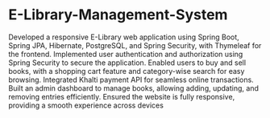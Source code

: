 # E-Library-Management-System
Developed a responsive E-Library web application using Spring Boot, Spring JPA, Hibernate, PostgreSQL, and Spring Security, with Thymeleaf for the frontend.
Implemented user authentication and authorization using Spring Security to secure the application.
Enabled users to buy and sell books, with a shopping cart feature and category-wise search for easy browsing.
Integrated Khalti payment API for seamless online transactions.
Built an admin dashboard to manage books, allowing adding, updating, and removing entries efficiently.
Ensured the website is fully responsive, providing a smooth experience across devices
